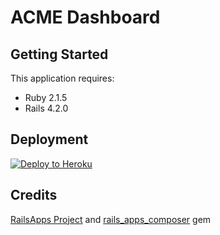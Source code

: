 ACME Dashboard
================

Getting Started
---------------

This application requires:

- Ruby 2.1.5
- Rails 4.2.0

Deployment
-------------------------

[![Deploy to Heroku](https://www.herokucdn.com/deploy/button.png)](https://heroku.com/deploy)

Credits
-------

[RailsApps Project](http://railsapps.github.io/) and [rails_apps_composer](https://github.com/RailsApps/rails_apps_composer) gem

